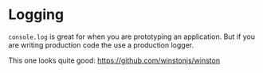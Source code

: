 # Logging

`console.log` is great for when you are prototyping an application. But if you are writing production code the use a production logger. 

This one looks quite good: https://github.com/winstonjs/winston

